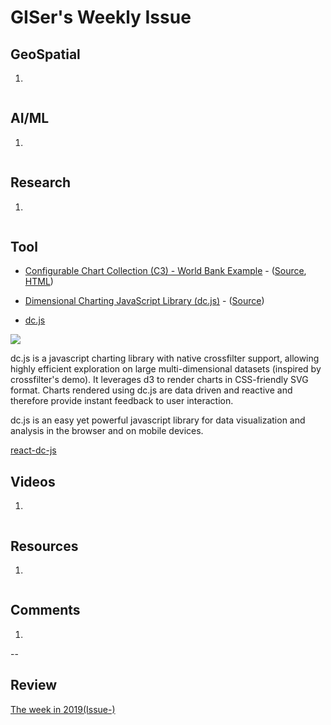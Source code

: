 # GISer's Weekly Issue

## GeoSpatial

1. []()

![]()

## AI/ML

1. []()

![]()

## Research

1. []()

![]()

## Tool

- [Configurable Chart Collection (C3) - World Bank Example](http://drarmstr.github.io/chartcollection/examples/#worldbank) - ([Source](http://drarmstr.github.io/chartcollection/examples/#worldbank/source), [HTML](http://drarmstr.github.io/chartcollection/examples/#worldbank/html))
- [Dimensional Charting JavaScript Library (dc.js)](https://dc-js.github.io/dc.js/) - ([Source](https://dc-js.github.io/dc.js/docs/stock.html))

- [dc.js](https://dc-js.github.io/dc.js/)

![](https://github.com/dc-js/react-dc-js/raw/master/preview.gif)

dc.js is a javascript charting library with native crossfilter support, allowing highly efficient exploration on large multi-dimensional datasets (inspired by crossfilter's demo). It leverages d3 to render charts in CSS-friendly SVG format. Charts rendered using dc.js are data driven and reactive and therefore provide instant feedback to user interaction.

dc.js is an easy yet powerful javascript library for data visualization and analysis in the browser and on mobile devices.

[react-dc-js](https://github.com/dc-js/react-dc-js)

## Videos

1. []()

![]()

## Resources

1. []()

![]()

## Comments

1.

--[]()

## Review

[The week in 2019(Issue-)](https://github.com/lkcozy/weekly/blob/master/docs/issue-.md)
